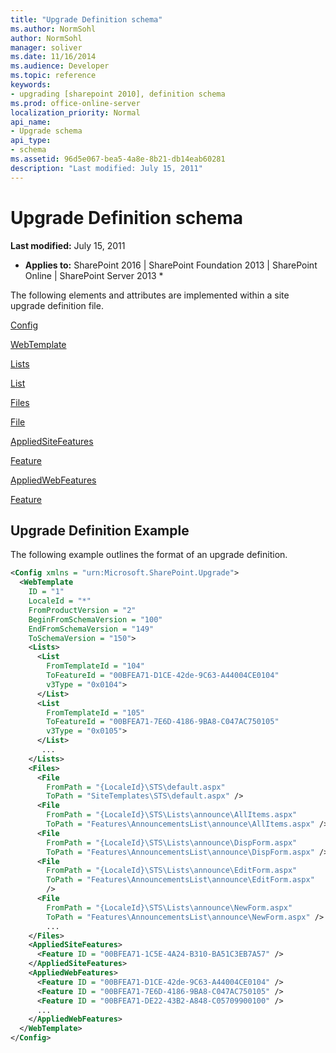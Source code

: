 ```yaml
---
title: "Upgrade Definition schema"
ms.author: NormSohl
author: NormSohl
manager: soliver
ms.date: 11/16/2014
ms.audience: Developer
ms.topic: reference
keywords:
- upgrading [sharepoint 2010], definition schema
ms.prod: office-online-server
localization_priority: Normal
api_name:
- Upgrade schema
api_type:
- schema
ms.assetid: 96d5e067-bea5-4a8e-8b21-db14eab60281
description: "Last modified: July 15, 2011"
---
```


# Upgrade Definition schema

 **Last modified:** July 15, 2011 
  
 * **Applies to:** SharePoint 2016 | SharePoint Foundation 2013 | SharePoint Online | SharePoint Server 2013 * 
  
The following elements and attributes are implemented within a site upgrade definition file.
  
[Config](config-element-upgrade.md)
  
[WebTemplate](webtemplate-element-upgrade.md)
  
[Lists](lists-element-upgrade.md)
  
[List](list-element-upgrade.md)
  
[Files](http://msdn.microsoft.com/library/e0c9a22c-5e87-41ff-9e2d-6a0261d5ccd2%28Office.15%29.aspx)
  
[File](file-element-upgrade.md)
  
[AppliedSiteFeatures](appliedsitefeatures-element-upgrade.md)
  
[Feature](feature-element-upgrade.md)
  
[AppliedWebFeatures](feature-element-upgrade.md)
  
[Feature](feature-element-upgrade.md)
  
## Upgrade Definition Example

The following example outlines the format of an upgrade definition.
  
```XML
<Config xmlns = "urn:Microsoft.SharePoint.Upgrade">
  <WebTemplate
    ID = "1"
    LocaleId = "*"
    FromProductVersion = "2"
    BeginFromSchemaVersion = "100"
    EndFromSchemaVersion = "149"
    ToSchemaVersion = "150">
    <Lists>
      <List
        FromTemplateId = "104"
        ToFeatureId = "00BFEA71-D1CE-42de-9C63-A44004CE0104"
        v3Type = "0x0104">
      </List>
      <List
        FromTemplateId = "105"
        ToFeatureId = "00BFEA71-7E6D-4186-9BA8-C047AC750105"
        v3Type = "0x0105">
      </List>
       ...
    </Lists>
    <Files>
      <File
        FromPath = "{LocaleId}\STS\default.aspx"
        ToPath = "SiteTemplates\STS\default.aspx" />
      <File
        FromPath = "{LocaleId}\STS\Lists\announce\AllItems.aspx"
        ToPath = "Features\AnnouncementsList\announce\AllItems.aspx" />
      <File
        FromPath = "{LocaleId}\STS\Lists\announce\DispForm.aspx"
        ToPath = "Features\AnnouncementsList\announce\DispForm.aspx" />
      <File
        FromPath = "{LocaleId}\STS\Lists\announce\EditForm.aspx" 
        ToPath = "Features\AnnouncementsList\announce\EditForm.aspx"
        />
      <File
        FromPath = "{LocaleId}\STS\Lists\announce\NewForm.aspx"
        ToPath = "Features\AnnouncementsList\announce\NewForm.aspx" />
        ...
    </Files>
    <AppliedSiteFeatures>
      <Feature ID = "00BFEA71-1C5E-4A24-B310-BA51C3EB7A57" />
    </AppliedSiteFeatures>
    <AppliedWebFeatures>
      <Feature ID = "00BFEA71-D1CE-42de-9C63-A44004CE0104" />
      <Feature ID = "00BFEA71-7E6D-4186-9BA8-C047AC750105" />
      <Feature ID = "00BFEA71-DE22-43B2-A848-C05709900100" />
      ...
    </AppliedWebFeatures>
  </WebTemplate>
</Config>
```


